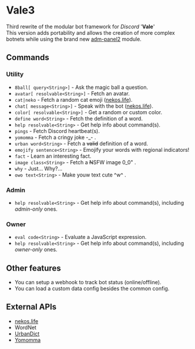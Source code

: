   
# Vale3  
  
Third rewrite of the modular bot framework for *Discord* '**Vale**'  
This version adds portability and allows the creation of more complex botnets while using the brand new [adm-panel2](https://github.com/Valen-H/Admin-Panel-II) module.  
  
## Commands  
  
### Utility  
  
* `8ball[ query<String>]` - Ask the magic ball a question.  
* `avatar[ resolvable<String>]` - Fetch an avatar.  
* `cat|neko` - Fetch a random cat emoji ([nekos.life]).  
* `chat[ message<String>]` - Speak with the bot ([nekos.life]).  
* `color[ resolvable<String>]` - Get a random or custom color.  
* `define word<String>` - Fetch the definition of a word.  
* `help resolvable<String>` - Get help info about command(s).  
* `pings` - Fetch Discord heartbeat(s).  
* `yomomma` - Fetch a cringy joke -_- .  
* `urban word<String>` - Fetch a ~~valid~~ definition of a word.  
* `emojify sentence<String>` - Emojify your words with regional indicators!  
* `fact` - Learn an interesting fact.  
* `image class<String>` - Fetch a ~~N~~SFW image 0_0" .  
* `why` - Just... Why?...  
* `owo text<String>` - Make youw text cute ^w^ .  
  
### Admin  
  
* `help resolvable<String>` - Get help info about command(s), including *admin-only* ones.  
  
### Owner  
  
* `eval code<String>` - Evaluate a JavaScript expression.  
* `help resolvable<String>` - Get help info about command(s), including *owner-only* ones.  
  
## Other features  
  
* You can setup a webhook to track bot status (online/offline).  
* You can load a custom data config besides the common config.  
  
## External APIs  
  
* [nekos.life]  
* WordNet  
* [UrbanDict](https://www.urbandictionary.com/)  
* [Yomomma](https://yomomma.info/)  
  
[nekos.life]: https://nekos.life/api/v2/endpoints
